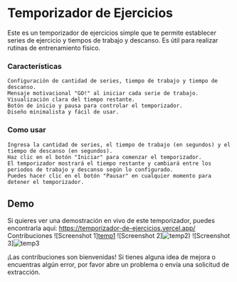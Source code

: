 <h1>Temporizador de Ejercicios</h1>

Este es un temporizador de ejercicios simple que te permite establecer series de ejercicio y tiempos de trabajo y descanso. Es útil para realizar rutinas de entrenamiento físico.
<h3>Características</h3>

    Configuración de cantidad de series, tiempo de trabajo y tiempo de descanso.
    Mensaje motivacional "GO!" al iniciar cada serie de trabajo.
    Visualización clara del tiempo restante.
    Botón de inicio y pausa para controlar el temporizador.
    Diseño minimalista y fácil de usar.

<h3>Como usar</h3>

    Ingresa la cantidad de series, el tiempo de trabajo (en segundos) y el tiempo de descanso (en segundos).
    Haz clic en el botón "Iniciar" para comenzar el temporizador.
    El temporizador mostrará el tiempo restante y cambiará entre los periodos de trabajo y descanso según lo configurado.
    Puedes hacer clic en el botón "Pausar" en cualquier momento para detener el temporizador.

<h2>Demo</h2>

Si quieres ver una demostración en vivo de este temporizador, puedes encontrarla aquí: https://temporizador-de-ejercicios.vercel.app/
Contribuciones
![Screenshot 1][temp1](https://github.com/Mianlo2386/Temporizador-de-ejercicios/assets/116380765/5ad29b8b-dc99-43b0-9773-645108f79f44) ![Screenshot 2]![temp2)](https://github.com/Mianlo2386/Temporizador-de-ejercicios/assets/116380765/7c6f0671-fa31-41ce-acba-7cb94444c1be)
 ![Screenshot 3]![temp3](https://github.com/Mianlo2386/Temporizador-de-ejercicios/assets/116380765/93255a8e-37ca-4194-a65b-b003e64a2ad8)


¡Las contribuciones son bienvenidas! Si tienes alguna idea de mejora o encuentras algún error, por favor abre un problema o envía una solicitud de extracción.


